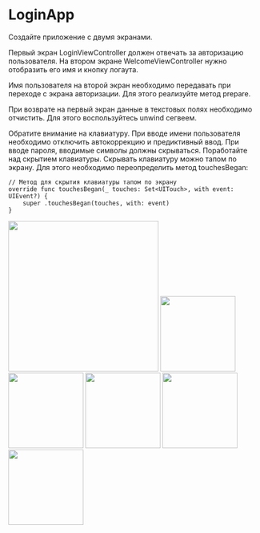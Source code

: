 # LoginApp

Создайте приложение с двумя экранами.

Первый экран LoginViewController должен отвечать за авторизацию пользователя. На втором экране WelcomeViewController нужно отобразить 
его имя и кнопку логаута.

Имя пользователя на второй экран необходимо передавать при переходе с экрана авторизации. Для этого реализуйте метод prepare.

При возврате на первый экран данные в текстовых полях необходимо отчистить. Для этого воспользуйтесь unwind сегвеем.

Обратите внимание на клавиатуру. При вводе имени пользователя необходимо отключить автокоррекцию и предиктивный ввод. 
При вводе пароля, вводимые символы должны скрываться. Поработайте над скрытием клавиатуры. Скрывать клавиатуру можно тапом по экрану. 
Для этого необходимо переопределить метод touchesBegan:


```
// Метод для скрытия клавиатуры тапом по экрану
override func touchesBegan(_ touches: Set<UITouch>, with event: UIEvent?) {
    super .touchesBegan(touches, with: event)
}
```

<img src = "https://user-images.githubusercontent.com/101284761/167179690-297664b2-bbf0-4ac9-b9b8-1be674e7bc27.png" width = "300">
<img src = "https://user-images.githubusercontent.com/101284761/167179672-9e19be30-542e-49ca-815a-8586581e0198.png" width = "150"> 
<img src = "https://user-images.githubusercontent.com/101284761/167179688-238e676d-8993-4aaf-bdb6-013d2d8dcca6.png" width = "150"> 
<img src = "https://user-images.githubusercontent.com/101284761/167179676-29f33f95-cf99-44d7-b61c-7afc614a6898.png" width = "150">  
<img src = "https://user-images.githubusercontent.com/101284761/167179683-605b2bc9-21fd-4308-9d3e-eb19eea64eca.png" width = "150">
<img src = "https://user-images.githubusercontent.com/101284761/167179657-6da1e0a9-a056-41d2-a8e5-a2cf33e6871e.png" width = "150">  
